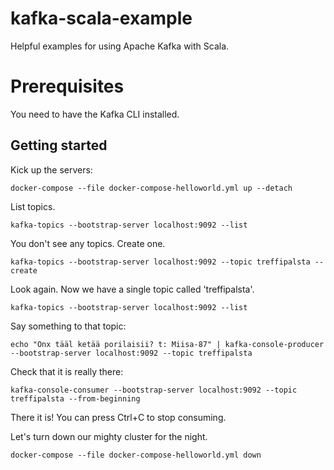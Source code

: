 # kafka-scala-example

Helpful examples for using Apache Kafka with Scala.

# Prerequisites

You need to have the Kafka CLI installed.

## Getting started

Kick up the servers:

    docker-compose --file docker-compose-helloworld.yml up --detach

List topics.
    
    kafka-topics --bootstrap-server localhost:9092 --list

You don't see any topics. Create one.

    kafka-topics --bootstrap-server localhost:9092 --topic treffipalsta --create

Look again. Now we have a single topic called 'treffipalsta'.
    
    kafka-topics --bootstrap-server localhost:9092 --list

Say something to that topic:

    echo "Onx tääl ketää porilaisii? t: Miisa-87" | kafka-console-producer --bootstrap-server localhost:9092 --topic treffipalsta

Check that it is really there:

    kafka-console-consumer --bootstrap-server localhost:9092 --topic treffipalsta --from-beginning

There it is! You can press Ctrl+C to stop consuming.

Let's turn down our mighty cluster for the night.

    docker-compose --file docker-compose-helloworld.yml down

